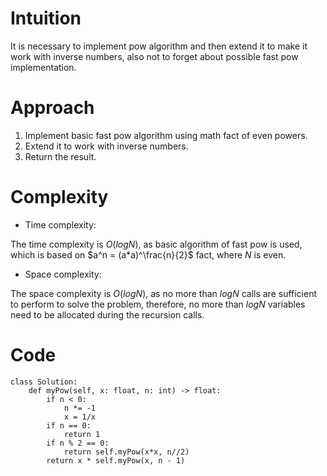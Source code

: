 # Intuition
<!-- Describe your first thoughts on how to solve this problem. -->
It is necessary to implement pow algorithm and then extend it to make it work with inverse numbers, also not to forget about possible fast pow implementation.

# Approach
<!-- Describe your approach to solving the problem. -->
1. Implement basic fast pow algorithm using math fact of even powers.
2. Extend it to work with inverse numbers.
3. Return the result.

# Complexity
- Time complexity:
<!-- Add your time complexity here, e.g. $$O(n)$$ -->
The time complexity is $O(logN)$, as basic algorithm of fast pow is used, which is based on $a^n = (a*a)^\frac{n}{2}$ fact, where $N$ is even.

- Space complexity:
<!-- Add your space complexity here, e.g. $$O(n)$$ -->
The space complexity is $O(logN)$, as no more than $logN$ calls are sufficient to perform to solve the problem, therefore, no more than $logN$ variables need to be allocated during the recursion calls.

# Code
```
class Solution:
    def myPow(self, x: float, n: int) -> float:
        if n < 0:
            n *= -1
            x = 1/x
        if n == 0:
            return 1
        if n % 2 == 0:
            return self.myPow(x*x, n//2)
        return x * self.myPow(x, n - 1)
```